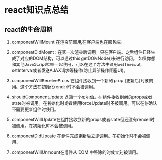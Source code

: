 # react知识点总结

## react的生命周期

1. componentWillMount 在渲染前调用,在客户端也在服务端。

1. componentDidMount : 在第一次渲染后调用，只在客户端。之后组件已经生成了对应的DOM结构，可以通过this.getDOMNode()来进行访问。 如果你想和其他JavaScript框架一起使用，可以在这个方法中调用setTimeout, setInterval或者发送AJAX请求等操作(防止异部操作阻塞UI)。

1. componentWillReceiveProps 在组件接收到一个新的 prop (更新后)时被调用。这个方法在初始化render时不会被调用。

1. shouldComponentUpdate 返回一个布尔值。在组件接收到新的props或者state时被调用。在初始化时或者使用forceUpdate时不被调用。可以在你确认不需要更新组件时使用。

1. componentWillUpdate在组件接收到新的props或者state但还没有render时被调用。在初始化时不会被调用。

1. componentDidUpdate 在组件完成更新后立即调用。在初始化时不会被调用。

1. componentWillUnmount在组件从 DOM 中移除的时候立刻被调用。

